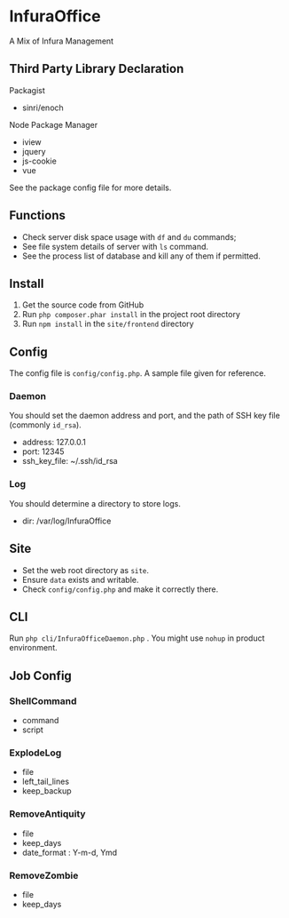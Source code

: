 # InfuraOffice
A Mix of Infura Management

## Third Party Library Declaration

Packagist

* sinri/enoch 

Node Package Manager

* iview 
* jquery
* js-cookie 
* vue 

See the package config file for more details.

## Functions

* Check server disk space usage with `df` and `du` commands;
* See file system details of server with `ls` command.
* See the process list of database and kill any of them if permitted.

## Install

1. Get the source code from GitHub
1. Run `php composer.phar install` in the project root directory
1. Run `npm install` in the `site/frontend` directory

## Config

The config file is `config/config.php`. A sample file given for reference.

### Daemon

You should set the daemon address and port, and the path of SSH key file (commonly `id_rsa`).

* address: 127.0.0.1
* port: 12345
* ssh_key_file: ~/.ssh/id_rsa

### Log

You should determine a directory to store logs.

* dir: /var/log/InfuraOffice

## Site

* Set the web root directory as `site`.
* Ensure `data` exists and writable.
* Check `config/config.php` and make it correctly there.

## CLI

Run `php cli/InfuraOfficeDaemon.php` . You might use `nohup` in product environment.

## Job Config

### ShellCommand

* command
* script

### ExplodeLog

* file
* left_tail_lines
* keep_backup

### RemoveAntiquity

* file
* keep_days
* date_format : Y-m-d, Ymd

### RemoveZombie

* file
* keep_days 